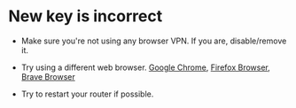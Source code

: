 # New key is incorrect
- Make sure you're not using any browser VPN. If you are, disable/remove it.

- Try using a different web browser. [Google Chrome](https://www.google.com/chrome/), [Firefox Browser](https://www.mozilla.org/en-US/firefox/new/), [Brave Browser](https://brave.com/download/)

- Try to restart your router if possible.
